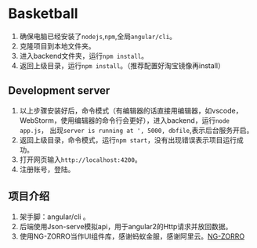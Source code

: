 # Basketball

1. 确保电脑已经安装了`nodejs`,`npm`,全局`angular/cli`。
2. 克隆项目到本地文件夹。
3. 进入backend文件夹，运行`npm install`。
4. 返回上级目录，运行`npm install`。（推荐配置好淘宝镜像再install）

## Development server

1. 以上步骤安装好后，命令模式（有编辑器的话直接用编辑器，如vscode，WebStorm，使用编辑器的命令行会更好），进入backend，运行`node app.js`，
出现`server is running at ', 5000, dbfile`,表示后台服务开启。
2. 返回上级目录，命令模式，运行`npm start`，没有出现错误表示项目运行成功。
3. 打开网页输入`http://localhost:4200`。
4. 注册账号，登陆。

## 项目介绍

1. 架手脚：angular/cli 。
2. 后端使用Json-serve模拟api，用于angular2的Http请求并放回数据。
3. 使用NG-ZORRO当作UI组件库，感谢蚂蚁金服，感谢阿里云。[NG-ZORRO](https://ng.ant.design/#/components/tag)
